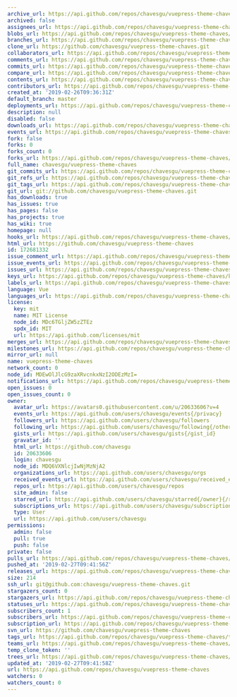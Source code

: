 ```yaml
---
archive_url: https://api.github.com/repos/chavesgu/vuepress-theme-chaves/{archive_format}{/ref}
archived: false
assignees_url: https://api.github.com/repos/chavesgu/vuepress-theme-chaves/assignees{/user}
blobs_url: https://api.github.com/repos/chavesgu/vuepress-theme-chaves/git/blobs{/sha}
branches_url: https://api.github.com/repos/chavesgu/vuepress-theme-chaves/branches{/branch}
clone_url: https://github.com/chavesgu/vuepress-theme-chaves.git
collaborators_url: https://api.github.com/repos/chavesgu/vuepress-theme-chaves/collaborators{/collaborator}
comments_url: https://api.github.com/repos/chavesgu/vuepress-theme-chaves/comments{/number}
commits_url: https://api.github.com/repos/chavesgu/vuepress-theme-chaves/commits{/sha}
compare_url: https://api.github.com/repos/chavesgu/vuepress-theme-chaves/compare/{base}...{head}
contents_url: https://api.github.com/repos/chavesgu/vuepress-theme-chaves/contents/{+path}
contributors_url: https://api.github.com/repos/chavesgu/vuepress-theme-chaves/contributors
created_at: '2019-02-26T09:36:31Z'
default_branch: master
deployments_url: https://api.github.com/repos/chavesgu/vuepress-theme-chaves/deployments
description: null
disabled: false
downloads_url: https://api.github.com/repos/chavesgu/vuepress-theme-chaves/downloads
events_url: https://api.github.com/repos/chavesgu/vuepress-theme-chaves/events
fork: false
forks: 0
forks_count: 0
forks_url: https://api.github.com/repos/chavesgu/vuepress-theme-chaves/forks
full_name: chavesgu/vuepress-theme-chaves
git_commits_url: https://api.github.com/repos/chavesgu/vuepress-theme-chaves/git/commits{/sha}
git_refs_url: https://api.github.com/repos/chavesgu/vuepress-theme-chaves/git/refs{/sha}
git_tags_url: https://api.github.com/repos/chavesgu/vuepress-theme-chaves/git/tags{/sha}
git_url: git://github.com/chavesgu/vuepress-theme-chaves.git
has_downloads: true
has_issues: true
has_pages: false
has_projects: true
has_wiki: true
homepage: null
hooks_url: https://api.github.com/repos/chavesgu/vuepress-theme-chaves/hooks
html_url: https://github.com/chavesgu/vuepress-theme-chaves
id: 172681332
issue_comment_url: https://api.github.com/repos/chavesgu/vuepress-theme-chaves/issues/comments{/number}
issue_events_url: https://api.github.com/repos/chavesgu/vuepress-theme-chaves/issues/events{/number}
issues_url: https://api.github.com/repos/chavesgu/vuepress-theme-chaves/issues{/number}
keys_url: https://api.github.com/repos/chavesgu/vuepress-theme-chaves/keys{/key_id}
labels_url: https://api.github.com/repos/chavesgu/vuepress-theme-chaves/labels{/name}
language: Vue
languages_url: https://api.github.com/repos/chavesgu/vuepress-theme-chaves/languages
license:
  key: mit
  name: MIT License
  node_id: MDc6TGljZW5zZTEz
  spdx_id: MIT
  url: https://api.github.com/licenses/mit
merges_url: https://api.github.com/repos/chavesgu/vuepress-theme-chaves/merges
milestones_url: https://api.github.com/repos/chavesgu/vuepress-theme-chaves/milestones{/number}
mirror_url: null
name: vuepress-theme-chaves
network_count: 0
node_id: MDEwOlJlcG9zaXRvcnkxNzI2ODEzMzI=
notifications_url: https://api.github.com/repos/chavesgu/vuepress-theme-chaves/notifications{?since,all,participating}
open_issues: 0
open_issues_count: 0
owner:
  avatar_url: https://avatars0.githubusercontent.com/u/20633606?v=4
  events_url: https://api.github.com/users/chavesgu/events{/privacy}
  followers_url: https://api.github.com/users/chavesgu/followers
  following_url: https://api.github.com/users/chavesgu/following{/other_user}
  gists_url: https://api.github.com/users/chavesgu/gists{/gist_id}
  gravatar_id: ''
  html_url: https://github.com/chavesgu
  id: 20633606
  login: chavesgu
  node_id: MDQ6VXNlcjIwNjMzNjA2
  organizations_url: https://api.github.com/users/chavesgu/orgs
  received_events_url: https://api.github.com/users/chavesgu/received_events
  repos_url: https://api.github.com/users/chavesgu/repos
  site_admin: false
  starred_url: https://api.github.com/users/chavesgu/starred{/owner}{/repo}
  subscriptions_url: https://api.github.com/users/chavesgu/subscriptions
  type: User
  url: https://api.github.com/users/chavesgu
permissions:
  admin: false
  pull: true
  push: false
private: false
pulls_url: https://api.github.com/repos/chavesgu/vuepress-theme-chaves/pulls{/number}
pushed_at: '2019-02-27T09:41:56Z'
releases_url: https://api.github.com/repos/chavesgu/vuepress-theme-chaves/releases{/id}
size: 214
ssh_url: git@github.com:chavesgu/vuepress-theme-chaves.git
stargazers_count: 0
stargazers_url: https://api.github.com/repos/chavesgu/vuepress-theme-chaves/stargazers
statuses_url: https://api.github.com/repos/chavesgu/vuepress-theme-chaves/statuses/{sha}
subscribers_count: 1
subscribers_url: https://api.github.com/repos/chavesgu/vuepress-theme-chaves/subscribers
subscription_url: https://api.github.com/repos/chavesgu/vuepress-theme-chaves/subscription
svn_url: https://github.com/chavesgu/vuepress-theme-chaves
tags_url: https://api.github.com/repos/chavesgu/vuepress-theme-chaves/tags
teams_url: https://api.github.com/repos/chavesgu/vuepress-theme-chaves/teams
temp_clone_token: ''
trees_url: https://api.github.com/repos/chavesgu/vuepress-theme-chaves/git/trees{/sha}
updated_at: '2019-02-27T09:41:58Z'
url: https://api.github.com/repos/chavesgu/vuepress-theme-chaves
watchers: 0
watchers_count: 0
---
```


